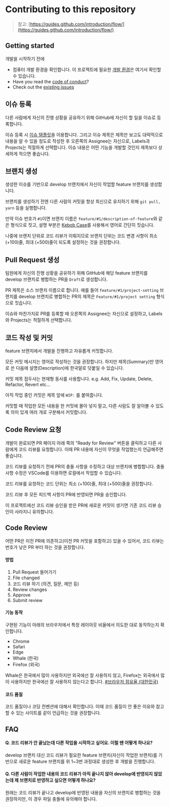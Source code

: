 # Contributing to this repository

> 참고: [https://guides.github.com/introduction/flow/](https://guides.github.com/introduction/flow/)

## Getting started

개발을 시작하기 전에

- 컴퓨터 개발 환경을 확인합니다. 이 프로젝트에 필요한 [개발 환경](README.md)은 여기서 확인할 수 있습니다.
- Have you read the [code of conduct](CODE_OF_CONDUCT.md)?
- Check out the [existing issues](https://github.com/teamsindy20/capstone-frontend/issues)

## 이슈 등록

다른 사람에게 자신의 진행 상황을 공유하기 위해 GitHub에 자신이 할 일을 이슈로 등록합니다.

이슈 등록 시 [이슈 템플릿](https://github.com/teamsindy20/capstone-frontend/issues/new/choose)을 이용합니다. 그리고 이슈 제목은 제목만 보고도 대략적으로 내용을 알 수 있을 정도로 작성한 후 오른쪽의 Assignee는 자신으로, Labels과 Projects는 적절하게 선택합니다. 이슈 내용은 어떤 기능을 개발할 것인지 제목보다 상세하게 적으면 좋습니다.

## 브랜치 생성

생성한 이슈를 기반으로 develop 브랜치에서 자신이 작업할 feature 브랜치를 생성합니다.

브랜치를 생성하기 전엔 다른 사람의 커밋을 항상 최신으로 유지하기 위해 `git pull, yarn` 등을 실행합니다.

만약 이슈 번호가 `#1`이면 브랜치 이름은 `feature/#1/description-of-feature`와 같은 형식으로 짓고, 설명 부분은 [Kebob Case](https://en.wiktionary.org/wiki/kebab_case)를 사용해서 영어로 간단히 짓습니다.

나중에 브랜치 단위로 코드 리뷰가 이뤄지므로 브랜치 단위는 코드 변경 사항이 최소 (+100)줄, 최대 (+500)줄이 되도록 설정하는 것을 권장합니다.

## Pull Request 생성

팀원에게 자신의 진행 상황을 공유하기 위해 GitHub에 해당 feature 브랜치를 develop 브랜치로 병합하는 PR을 `Draft`로 생성합니다.

PR 제목은 소스 브랜치 이름으로 합니다. 예를 들어 `feature/#1/project-setting` 브랜치를 develop 브랜치로 병합하는 PR의 제목은 `Feature/#1/project setting` 형식으로 짓습니다.

이슈와 마찬가지로 PR를 등록할 때 오른쪽의 Assignee는 자신으로 설정하고, Labels와 Projects는 적절하게 선택합니다.

## 코드 작성 및 커밋

feature 브랜치에서 개발을 진행하고 자유롭게 커밋합니다.

모든 커밋 메시지는 영어로 작성하는 것을 권장합니다. 하지만 제목(Summary)만 영어로 쓴 다음에 설명(Description)에 한국말로 덧붙일 수 있습니다.

커밋 제목 접두사는 현재형 동사를 사용합니다. e.g. Add, Fix, Update, Delete, Refactor, Revert etc...

아직 작업 중인 커밋은 제목 앞에 `WIP:` 를 붙여줍니다.

커밋할 때 작업한 모든 내용을 한 커밋에 몰아 넣지 말고, 다른 사람도 잘 알아볼 수 있도록 의미 있게 여러 개로 구분해서 커밋합니다.

## Code Review 요청

개발이 완료되면 PR 페이지 아래 쪽의 "Ready for Review" 버튼을 클릭하고 다른 사람에게 코드 리뷰를 요청합니다. 이때 PR 내용에 자신이 무엇을 작업했는지 언급해주면 좋습니다.

코드 리뷰를 요청하기 전에 PR의 충돌 사항을 수정하고 대상 브랜치에 병합합니다. 충돌 사항 수정은 VSCode를 이용하면 로컬에서 작업할 수 있습니다.

코드 리뷰를 요청하는 코드 단위는 최소 (+100)줄, 최대 (+500)줄을 권장합니다.

코드 리뷰 후 모든 피드백 사항이 PR에 반영되면 PR을 승인합니다.

이 프로젝트에선 코드 리뷰 승인을 받은 PR에 새로운 커밋이 생기면 기존 코드 리뷰 승인이 사라지니 유의합니다.

## Code Review

어떤 PR은 이전 PR에 의존하고(이전 PR 커밋을 포함하고) 있을 수 있어서, 코드 리뷰는 번호가 낮은 PR 부터 하는 것을 권장합니다.

#### 방법

1. Pull Request 들어가기
2. File changed
3. 코드 리뷰 하기 (의견, 질문, 제안 등)
4. Review changes
5. Approve
6. Submit review

#### 기능 동작

구현된 기능이 아래의 브라우저에서 특정 레이아웃 비율에서 의도한 대로 동작하는지 확인합니다.

- Chrome
- Safari
- Edge
- Whale (한국)
- Firefox (외국)

Whale은 한국에서 많이 사용하지만 외국에선 잘 사용하지 않고, Firefox는 외국에서 많이 사용하지만 한국에선 잘 사용하지 않는다고 합니다. [#브라우저 점유율 (대한민국)](https://gs.statcounter.com/browser-market-share/all/south-korea)

#### 코드 품질

코드 품질이나 코딩 컨벤션에 대해서 확인합니다. 이때 코드 품질이 안 좋은 이유와 참고할 수 있는 사이트를 같이 언급하는 것을 권장합니다.

## FAQ

#### Q. 코드 리뷰가 안 끝났는데 다른 작업을 시작하고 싶어요. 이럴 땐 어떻게 하나요?

develop 브랜치 대신 코드 리뷰가 필요한 feature 브랜치(자신이 작업한 브랜치)를 기반으로 새로운 feature 브랜치를 위 1~3번 과정대로 생성한 후 개발을 진행합니다.

#### Q. 다른 사람이 작업한 내용의 코드 리뷰가 아직 끝나지 않아 develop에 반영되지 않았는데 제 브랜치로 반영하고 싶으면 어떻게 하나요?

원래는 코드 리뷰가 끝나고 develop에 반영된 내용을 자신의 브랜치로 병합하는 것을 권장하지만, 이 경우 파일 충돌에 유의해야 합니다.
